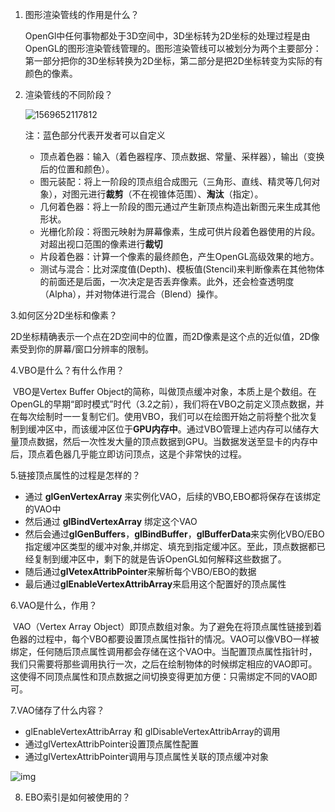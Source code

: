1. 图形渲染管线的作用是什么？

   OpenGl中任何事物都处于3D空间中，3D坐标转为2D坐标的处理过程是由OpenGL的图形渲染管线管理的。图形渲染管线可以被划分为两个主要部分：第一部分把你的3D坐标转换为2D坐标，第二部分是把2D坐标转变为实际的有颜色的像素。

2. 渲染管线的不同阶段？

   ![1569652117812](C:\Users\duoyi\AppData\Roaming\Typora\typora-user-images\1569652117812.png)

   注：蓝色部分代表开发者可以自定义

   - 顶点着色器：输入（着色器程序、顶点数据、常量、采样器），输出（变换后的位置和颜色）。
   - 图元装配：将上一阶段的顶点组合成图元（三角形、直线、精灵等几何对象），对图元进行**裁剪**（不在视锥体范围）、**淘汰**（指定）。
   - 几何着色器：将上一阶段的图元通过产生新顶点构造出新图元来生成其他形状。
   - 光栅化阶段：将图元映射为屏幕像素，生成可供片段着色器使用的片段。对超出视口范围的像素进行**裁切**
   - 片段着色器：计算一个像素的最终颜色，产生OpenGL高级效果的地方。
   - 测试与混合：比对深度值(Depth)、模板值(Stencil)来判断像素在其他物体的前面还是后面，一次决定是否丢弃像素。此外，还会检查透明度（Alpha），并对物体进行混合（Blend）操作。

3.如何区分2D坐标和像素？

​	2D坐标精确表示一个点在2D空间中的位置，而2D像素是这个点的近似值，2D像素受到你的屏幕/窗口分辨率的限制。

4.VBO是什么？有什么作用？

​	VBO是Vertex Buffer Object的简称，叫做顶点缓冲对象，本质上是个数组。在OpenGL的早期“即时模式”时代（3.2之前），我们将在VBO之前定义顶点数据，并在每次绘制时一一复制它们。使用VBO，我们可以在绘图开始之前将整个批次复制到缓冲区中，而该缓冲区位于**GPU内存中**。通过VBO管理上述内存可以储存大量顶点数据，然后一次性发大量的顶点数据到GPU。当数据发送至显卡的内存中后，顶点着色器几乎能立即访问顶点，这是个非常快的过程。

5.链接顶点属性的过程是怎样的？

- 通过 **glGenVertexArray** 来实例化VAO，后续的VBO,EBO都将保存在该绑定的VAO中
- 然后通过 **glBindVertexArray** 绑定这个VAO
- 然后会通过**glGenBuffers**，**glBindBuffer**，**glBufferData**来实例化VBO/EBO指定缓冲区类型的缓冲对象,并绑定、填充到指定缓冲区。至此，顶点数据都已经复制到缓冲区中，剩下的就是告诉OpenGL如何解释这些数据了。
- 随后通过**glVetexAttribPointer**来解析每个VBO/EBO的数据
- 最后通过**glEnableVertexAttribArray**来启用这个配置好的顶点属性

6.VAO是什么，作用？

​	VAO（Vertex Array Object）即顶点数组对象。为了避免在将顶点属性链接到着色器的过程中，每个VBO都要设置顶点属性指针的情况。VAO可以像VBO一样被绑定，任何随后顶点属性调用都会存储在这个VAO中。当配置顶点属性指针时，我们只需要将那些调用执行一次，之后在绘制物体的时候绑定相应的VAO即可。这使得不同顶点属性和顶点数据之间切换变得更加方便：只需绑定不同的VAO即可。

7.VAO储存了什么内容？

- glEnableVertexAttribArray 和 glDisableVertexAttribArray的调用
- 通过glVertexAttribPointer设置顶点属性配置
- 通过glVertexAttribPointer调用与顶点属性关联的顶点缓冲对象

![img](https://learnopengl-cn.github.io/img/01/04/vertex_array_objects.png)

8. EBO索引是如何被使用的？